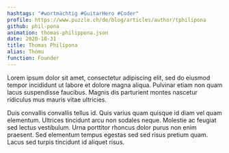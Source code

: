 ```yaml
---
hashtags: "#wortmächtig #GuitarHero #Coder"
profile: https://www.puzzle.ch/de/blog/articles/author/tphilipona
github: phil-pona
animation: thomas-philippona.json
date: 2020-10-31
title: Thomas Philipona
alias: Thömu
function: Founder
---
```


Lorem ipsum dolor sit amet, consectetur adipiscing elit, sed do eiusmod tempor incididunt ut labore et dolore magna aliqua. Pulvinar etiam non quam lacus suspendisse faucibus. Magnis dis parturient montes nascetur ridiculus mus mauris vitae ultricies.

Duis convallis convallis tellus id. Quis varius quam quisque id diam vel quam elementum. Ultrices tincidunt arcu non sodales neque. Molestie ac feugiat sed lectus vestibulum. Urna porttitor rhoncus dolor purus non enim praesent. Sed elementum tempus egestas sed sed risus pretium quam. Lacus sed turpis tincidunt id aliquet risus. 